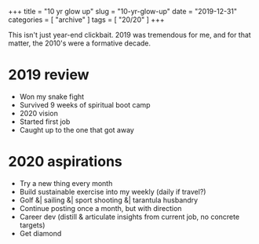 +++
title = "10 yr glow up"
slug = "10-yr-glow-up"
date = "2019-12-31"
categories = [ "archive" ]
tags = [ "20/20" ]
+++

This isn't just year-end clickbait. 2019 was tremendous for me, and for that matter, the 2010's were a formative decade.

# 2019 review

* Won my snake fight
* Survived 9 weeks of spiritual boot camp
* 2020 vision
* Started first job
* Caught up to the one that got away

# 2020 aspirations

* Try a new thing every month
* Build sustainable exercise into my weekly (daily if travel?)
* Golf &| sailing &| sport shooting &| tarantula husbandry
* Continue posting once a month, but with direction
* Career dev (distill & articulate insights from current job, no concrete targets)
* Get diamond
